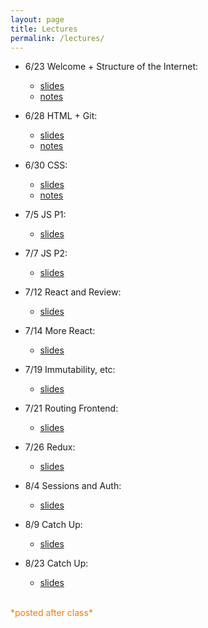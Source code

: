 ```yaml
---
layout: page
title: Lectures
permalink: /lectures/
---
```



* 6/23 Welcome + Structure of the Internet:
  * [slides](../slides/w1c1)
  * [notes](01_interwebs/)

* 6/28 HTML + Git:
  * [slides](../slides/w2c1)
  * [notes](02_html/)

* 6/30 CSS:
  * [slides](../slides/w2c2)
  * [notes](03_css/)

* 7/5 JS P1:
  * [slides](../slides/w3c1)

* 7/7 JS P2:
  * [slides](../slides/w3c2)

* 7/12 React and Review:
  * [slides](../slides/w4c1)

* 7/14 More React:
  * [slides](../slides/w4c2)

* 7/19 Immutability, etc:
  * [slides](../slides/w5c1)

* 7/21 Routing Frontend:
  * [slides](../slides/w5c2)

* 7/26 Redux:
  * [slides](../slides/w6c1)

* 8/4 Sessions and Auth:
  * [slides](../slides/w7c2)

* 8/9 Catch Up:
  * [slides](../slides/w8c1)

* 8/23 Catch Up:
  * [slides](../slides/w10c1)








<br>
<span style="color: #F27D00">*posted after class*</span>
